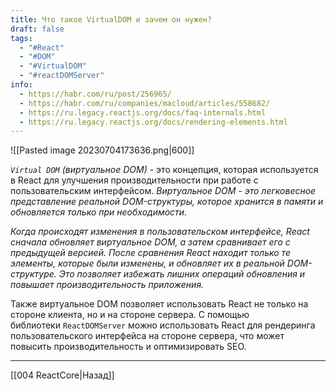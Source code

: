 ```yaml
---
title: Что такое VirtualDOM и зачем он нужен?
draft: false
tags:
  - "#React"
  - "#DOM"
  - "#VirtualDOM"
  - "#reactDOMServer"
info:
  - https://habr.com/ru/post/256965/
  - https://habr.com/ru/companies/macloud/articles/558682/
  - https://ru.legacy.reactjs.org/docs/faq-internals.html
  - https://ru.legacy.reactjs.org/docs/rendering-elements.html
---
```

![[Pasted image 20230704173636.png|600]]

_`Virtual DOM` (виртуальное DOM)_ - это концепция, которая используется в React для улучшения производительности при работе с пользовательским интерфейсом. _Виртуальное DOM - это легковесное представление реальной DOM-структуры, которое хранится в памяти и обновляется только при необходимости._

_Когда происходят изменения в пользовательском интерфейсе, React сначала обновляет виртуальное DOM, а затем сравнивает его с предыдущей версией. После сравнения React находит только те элементы, которые были изменены, и обновляет их в реальной DOM-структуре. Это позволяет избежать лишних операций обновления и повышает производительность приложения._

Также виртуальное DOM позволяет использовать React не только на стороне клиента, но и на стороне сервера. С помощью библиотеки `ReactDOMServer` можно использовать React для рендеринга пользовательского интерфейса на стороне сервера, что может повысить производительность и оптимизировать SEO.

---

[[004 ReactCore|Назад]]